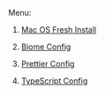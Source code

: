 Menu:

1. [Mac OS Fresh Install](./macos-fresh-setup.md)

2. [Biome Config](./biome-config.md)
3. [Prettier Config](./prettier-config.md)
4. [TypeScript Config](./typescript-config.md)
